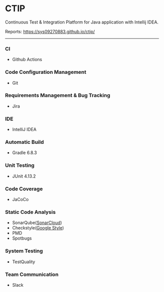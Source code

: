 # CTIP
Continuous Test & Integration Platform for Java application with Intellij IDEA.

Reports: https://sys09270883.github.io/ctip/

---

### CI
- Github Actions

### Code Configuration Management
- Git

### Requirements Management & Bug Tracking
- Jira

### IDE
- IntelliJ IDEA

### Automatic Build
- Gradle 6.8.3

### Unit Testing
- JUnit 4.13.2

### Code Coverage
- JaCoCo

### Static Code Analysis
- SonarQube([SonarCloud](https://sonarcloud.io/dashboard?id=sys09270883_ctip))
- Checkstyle([Google Style](https://github.com/google/styleguide/blob/gh-pages/intellij-java-google-style.xml))
- PMD
- Spotbugs

### System Testing
- TestQuality

### Team Communication 
- Slack
